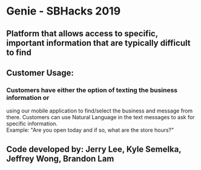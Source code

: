 # Genie - SBHacks 2019  
## Platform that allows access to specific, important information that are typically difficult to find
## Customer Usage:  
### Customers have either the option of texting the business information or 
using our mobile application to find/select the business and message from there.
Customers can use Natural Language in the text messages to ask for specific information.  
Example: "Are you open today and if so, what are the store hours?"  
## Code developed by: Jerry Lee, Kyle Semelka, Jeffrey Wong, Brandon Lam  
## 
